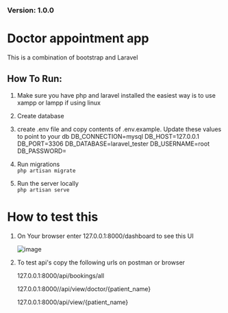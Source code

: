 ### Version: 1.0.0

# Doctor appointment app
This is a combination of bootstrap and Laravel

## How To Run:  
1. Make sure you have php and laravel installed the easiest way is to use xampp or lampp if using linux
   
3. Create database

4. create .env file and copy contents of .env.example.
   Update these values to point to your db
    DB_CONNECTION=mysql
    DB_HOST=127.0.0.1
    DB_PORT=3306
    DB_DATABASE=laravel_tester
    DB_USERNAME=root
    DB_PASSWORD=

6. Run migrations  
    ```php artisan migrate```

7. Run the server locally  
    ```php artisan serve```


# How to test this

1. On Your browser enter 127.0.0.1:8000/dashboard to see this UI

   ![image](https://github.com/bassam-alamin/Doctor-appointment/assets/31857273/68934741-a592-44bd-89ee-f53f6e43c40c)


2. To test api's copy the following urls on postman or browser

   127.0.0.1:8000/api/bookings/all

   127.0.0.1:8000//api/view/doctor/{patient_name}

   127.0.0.1:8000/api/view/{patient_name}


   
